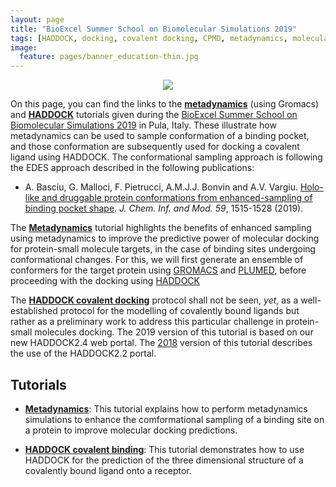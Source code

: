 ```yaml
---
layout: page
title: "BioExcel Summer School on Biomolecular Simulations 2019"
tags: [HADDOCK, docking, covalent docking, CPMD, metadynamics, molecular simulations, tutorials, BioExcel, summer school]
image:
  feature: pages/banner_education-thin.jpg
---
```

<figure align="center">
<a href="http://www.bioexcel.eu"><img src="/images/Bioexcel_logo.png"></a>
</figure>

On this page, you can find the links to the [**metadynamics**](/education/biomolecular-simulations-2019/Metadynamics_tutorial) (using Gromacs) and [**HADDOCK**](/education/biomolecular-simulations-2019/HADDOCK_tutorial) tutorials given during the [BioExcel Summer School on Biomolecular Simulations 2019](https://bioexcel.eu/events/bioexcel-summer-school-on-biomolecular-simulations-2019/) in Pula, Italy. These illustrate how metadynamics can be used to sample conformation of a binding pocket, and those conformation are subsequently used for docking a covalent ligand using HADDOCK. The conformational sampling approach is following the EDES approach described in the following publications:

* A. Basciu,  G. Malloci,  F. Pietrucci,  A.M.J.J. Bonvin and A.V. Vargiu.
[Holo-like and druggable protein conformations from enhanced-sampling of binding pocket shape](http://dx.doi.org/10.1021/acs.jcim.8b00730). _J. Chem. Inf. and Mod._ *59*, 1515-1528 (2019).

The [**Metadynamics**](/education/biomolecular-simulations-2019/Metadynamics_tutorial) tutorial highlights the benefits of enhanced sampling using metadynamics to improve the predictive power of molecular docking for protein-small molecule targets, in the case of binding sites undergoing conformational changes. For this, we will first generate an ensemble of conformers for the target protein using [GROMACS](http://www.gromacs.org/) and [PLUMED](http://www.plumed.org/), before proceeding with the docking using [HADDOCK](http://www.bonvinlab.org/software/haddock2.2/)

The [**HADDOCK covalent docking**](/education/biomolecular-simulations-2019/HADDOCK_tutorial) protocol shall not be seen, *yet*, as a well-established protocol for the modelling of covalently bound ligands but rather as a preliminary work to address this particular challenge in protein-small molecules docking. The 2019 version of this tutorial is based on our new HADDOCK2.4 web portal. The [2018](/education/biomolecular-simulations-2018) version of this tutorial describes the use of the HADDOCK2.2 portal.


## Tutorials

* [**Metadynamics**](/education/biomolecular-simulations-2019/Metadynamics_tutorial): 
  This tutorial explains how to perform metadynamics simulations to enhance the comformational sampling of a binding site on a protein to improve molecular docking predictions.
  
* [**HADDOCK covalent binding**](/education/biomolecular-simulations-2019/HADDOCK_tutorial):
  This tutorial demonstrates how to use HADDOCK for the prediction of the three dimensional structure of a covalently bound ligand onto a receptor.
